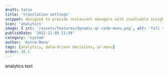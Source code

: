 ```yaml
---
draft: false
title: 'translation settings'
snippet: designed to provide restaurant managers with invaluable insights into their establishment's performance. With just a few clicks, managers can access a comprehensive view of crucial metrics such as total scans, total income generated through the menu, and the most ordered meals.
icon: 'analytics'
image: { src: '/assets/features/dynamic-qr-code-menu.png', alt: 'full stack web development' }
publishDate: '2022-11-08 11:39'
category: 'system'
author: 'Astro-Menu'
tags: [analytics, data-driven decisions, qr-menu]
order: 10.1
---
```


analytics text